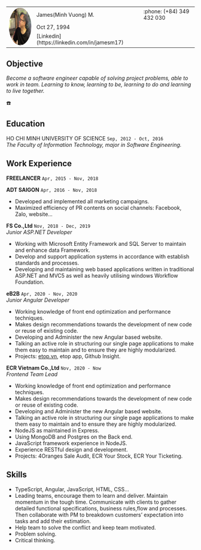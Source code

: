 <!-- <link href="style.css" rel="stylesheet"></link>
<div style="margin: 20px">
<img src="./assets/images/cv.PNG" alt="xzx" style="height: 100px; width:100px; border-radius: 50%"/> 
<span style="font-size: 30px">
James(Minh Vuong) M.
</span></br>
<span>October 27, 1994</span>
</div></br> -->
<table markdown=1>
<tr>
<td rowspan=3><img src="./assets/images/cv.PNG" alt="xzx" style="height: 100px; width:100px; border-radius: 50%"/> </td>
<td>James(Minh Vuong) M.</td>
<td> :phone: (+84) 349 432 030</td>
</tr>
<tr>
<td>Oct 27, 1994</td>
</tr>
<tr>
<td markdown=1> [Linkedin](https://linkedin.com/in/jamesm17) </td>
</tr>
</table>

## Objective
*Become a software engineer capable of solving project problems, able to work in team. Learning to know, learning to be, learning to do and learning to live together.*

:phone:

## Education
HO CHI MINH UNIVERSITY OF SCIENCE `Sep, 2012 - Oct, 2016`</br>
*The Faculty of Information Technology, major in Software Engineering.*

## Work Experience
**FREELANCER** `Apr, 2015 - Nov, 2018`

**ADT SAIGON** `Apr, 2016 - Nov, 2018`</br>
- Developed and implemented all marketing campaigns.
- Maximized efficiency of PR contents on social channels: Facebook, Zalo, website...

**FS Co.,Ltd** `Nov, 2018 - Dec, 2019`</br>
*Junior ASP.NET Developer*
- Working with Microsoft Entity Framework and SQL Server to maintain and enhance data Framework.
- Develop and support application systems in accordance with establish standards and processes.
- Developing and maintaining web based applications written in traditional ASP.NET and MVC5 as well as heavily utilising windows Workflow Foundation.

**eB2B** `Apr, 2020 - Nov, 2020`</br>
*Junior Angular Developer*
- Working knowledge of front end optimization and performance techniques.
- Makes design recommendations towards the development of new code or reuse of existing code.
- Developing and Administer the new Angular based website.
- Talking an active role in structuring our single page applications to make them easy to maintain and to ensure they are highly modularized.
- Projects: [etop.vn](https://etop.vn), etop app, Github Insight.

**ECR Vietnam Co.,Ltd** `Nov, 2020 - Now`</br>
*Frontend Team Lead*
- Working knowledge of front end optimization and performance techniques.
- Makes design recommendations towards the development of new code or reuse of existing code.
- Developing and Administer the new Angular based website.
- Talking an active role in structuring our single page applications to make them easy to maintain and to ensure they are highly modularized.
- NodeJS as maintained in Express.
- Using MongoDB and Postgres on the Back end.
- JavaScript framework experience in NodeJS.
- Experience RESTful design and development.
- Projects: 4Oranges Sale Audit, ECR Your Stock, ECR Your Ticketing.

## Skills
- TypeScript, Angular, JavaScript, HTML, CSS...
- Leading teams, encourage them to learn and deliver. Maintain momentum in the tough time.
Communicate with clients to gather detailed functional specifications, business rules,flow and processes. Then collaborate with PM to breakdown customers’ expectation into tasks and add their estimation.
- Help team to solve the conflict and keep team motivated.
- Problem solving.
- Critical thinking.
